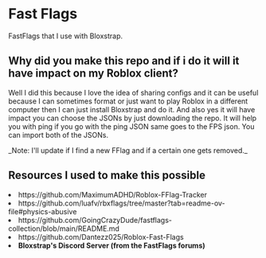 # Fast Flags
FastFlags that I use with Bloxstrap.

<h2>Why did you make this repo and if i do it will it have impact on my Roblox client? </h2>
<p>Well I did this because I love the idea of sharing configs and it can be useful because I can sometimes format or just want to play Roblox in a different computer then I can just install Bloxstrap and do it.
And also yes it will have impact you can choose the JSONs by just downloading the repo. It will help you with ping if you go with the ping JSON same goes to the FPS json. You can import both of the JSONs.</p>
_Note: I'll update if I find a new FFlag and if a certain one gets removed._

<h2>Resources I used to make this possible</h2>
<li>https://github.com/MaximumADHD/Roblox-FFlag-Tracker</li>
<li>https://github.com/luafv/rbxflags/tree/master?tab=readme-ov-file#physics-abusive</li>
<li>https://github.com/GoingCrazyDude/fastflags-collection/blob/main/README.md</li>
<li>https://github.com/Dantezz025/Roblox-Fast-Flags</li>
<li><b>Bloxstrap's Discord Server (from the FastFlags forums)</b></li>
